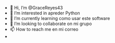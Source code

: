 - 👋 Hi, I’m @GraceReyes43
- 👀 I’m interested in apreder Python 
- 🌱 I’m currently learning como usar este software
- 💞️ I’m looking to collaborate on mi grupo
- 📫 How to reach me  en mi correo
- 
<!---
GraceReyes43/GraceReyes43 is a ✨ special ✨ repository because its `README.md` (this file) appears on your GitHub profile.
You can click the Preview link to take a look at your changes.
--->

